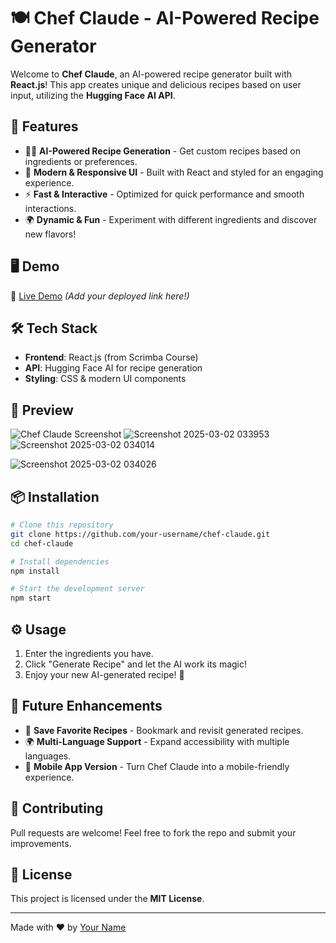 # 🍽️ Chef Claude - AI-Powered Recipe Generator

Welcome to **Chef Claude**, an AI-powered recipe generator built with **React.js**! This app creates unique and delicious recipes based on user input, utilizing the **Hugging Face AI API**. 

## 🚀 Features
- 🧑‍🍳 **AI-Powered Recipe Generation** - Get custom recipes based on ingredients or preferences.
- 🎨 **Modern & Responsive UI** - Built with React and styled for an engaging experience.
- ⚡ **Fast & Interactive** - Optimized for quick performance and smooth interactions.
- 🌍 **Dynamic & Fun** - Experiment with different ingredients and discover new flavors!

## 🖥️ Demo
🔗 [Live Demo](#) *(Add your deployed link here!)*

## 🛠️ Tech Stack
- **Frontend**: React.js (from Scrimba Course)
- **API**: Hugging Face AI for recipe generation
- **Styling**: CSS & modern UI components

## 📸 Preview
![Chef Claude Screenshot](#) ![Screenshot 2025-03-02 033953](https://github.com/user-attachments/assets/ff7e9f7d-a536-4761-8c16-ef00f8ba3cc0)
![Screenshot 2025-03-02 034014](https://github.com/user-attachments/assets/66138d9f-ca2e-43bc-8e72-46bcb3ac11b0)

![Screenshot 2025-03-02 034026](https://github.com/user-attachments/assets/26622d5c-8455-4ca1-935a-ed85d4c45aaf)

## 📦 Installation
```bash
# Clone this repository
git clone https://github.com/your-username/chef-claude.git
cd chef-claude

# Install dependencies
npm install

# Start the development server
npm start
```

## ⚙️ Usage
1. Enter the ingredients you have.
2. Click "Generate Recipe" and let the AI work its magic!
3. Enjoy your new AI-generated recipe! 🍲

## 🎯 Future Enhancements
- 📌 **Save Favorite Recipes** - Bookmark and revisit generated recipes.
- 🌍 **Multi-Language Support** - Expand accessibility with multiple languages.
- 📱 **Mobile App Version** - Turn Chef Claude into a mobile-friendly experience.

## 🤝 Contributing
Pull requests are welcome! Feel free to fork the repo and submit your improvements.

## 📜 License
This project is licensed under the **MIT License**.

---
Made with ❤️ by [Your Name](https://github.com/your-username)

